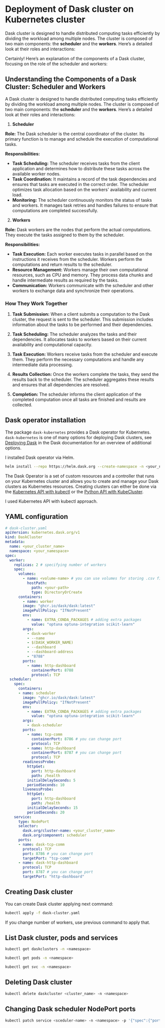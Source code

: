 # Deployment of Dask cluster on Kubernetes cluster

 Dask cluster is designed to handle distributed computing tasks efficiently by dividing the workload among multiple nodes. The cluster is composed of two main components: the **scheduler** and the **workers**. Here’s a detailed look at their roles and interactions:

Certainly! Here’s an explanation of the components of a Dask cluster, focusing on the role of the scheduler and workers:

## Understanding the Components of a Dask Cluster: Scheduler and Workers

A Dask cluster is designed to handle distributed computing tasks efficiently by dividing the workload among multiple nodes. The cluster is composed of two main components: the **scheduler** and the **workers**. Here’s a detailed look at their roles and interactions:

1. **Scheduler**

**Role:** The Dask scheduler is the central coordinator of the cluster. Its primary function is to manage and schedule the execution of computational tasks.

**Responsibilities:**

- **Task Scheduling:** The scheduler receives tasks from the client application and determines how to distribute these tasks across the available worker nodes.
- **Task Coordination:** It maintains a record of the task dependencies and ensures that tasks are executed in the correct order. The scheduler optimizes task allocation based on the workers' availability and current load.
- **Monitoring:** The scheduler continuously monitors the status of tasks and workers. It manages task retries and handles failures to ensure that computations are completed successfully.

2. **Workers**

**Role:** Dask workers are the nodes that perform the actual computations. They execute the tasks assigned to them by the scheduler.

**Responsibilities:**

- **Task Execution:** Each worker executes tasks in parallel based on the instructions it receives from the scheduler. Workers perform the computations and return results to the scheduler.
- **Resource Management:** Workers manage their own computational resources, such as CPU and memory. They process data chunks and handle intermediate results as required by the tasks.
- **Communication:** Workers communicate with the scheduler and other workers to exchange data and synchronize their operations.

### How They Work Together

1. **Task Submission:** When a client submits a computation to the Dask cluster, the request is sent to the scheduler. This submission includes information about the tasks to be performed and their dependencies.

2. **Task Scheduling:** The scheduler analyzes the tasks and their dependencies. It allocates tasks to workers based on their current availability and computational capacity.

3. **Task Execution:** Workers receive tasks from the scheduler and execute them. They perform the necessary computations and handle any intermediate data processing.

4. **Results Collection:** Once the workers complete the tasks, they send the results back to the scheduler. The scheduler aggregates these results and ensures that all dependencies are resolved.

5. **Completion:** The scheduler informs the client application of the completed computation once all tasks are finished and results are collected.

## Dask operator installation

The package `dask-kubernetes` provides a Dask operator for Kubernetes. `dask-kubernetes` is one of many options for deploying Dask clusters, see [Deploying Dask](https://docs.dask.org/en/stable/deploying.html#distributed-computing) in the Dask documentation for an overview of additional options.

I installed Dask operator via Helm.

```sh
helm install --repo https://helm.dask.org --create-namespace -n <your_namespace> --generate-name dask-kubernetes-operator
```

The Dask Operator is a set of custom resources and a controller that runs on your Kubernetes cluster and allows you to create and manage your Dask clusters as Kubernetes resources. Creating clusters can either be done via the [Kubernetes API with kubectl](https://kubernetes.dask.org/en/latest/operator_resources.html) or the [Python API with KubeCluster](https://kubernetes.dask.org/en/latest/operator_kubecluster.html).

I used Kubernetes API with kubectl approach.

## YAML configuration

```yaml
# dask-cluster.yaml
apiVersion: kubernetes.dask.org/v1
kind: DaskCluster
metadata:
  name: <your_cluster_name>
  namespace: <your_namespace>
spec:
  worker:
    replicas: 2 # specifying number of workers
    spec:
      volumes:
        - name: <volume-name> # you can use volumes for storing .csv files
          hostPath:
            path: <your-path>
            type: DirectoryOrCreate
      containers:
        - name: worker
        image: "ghcr.io/dask/dask:latest"
        imagePullPolicy: "IfNotPresent"
        env:
          - name: EXTRA_CONDA_PACKAGES # adding extra packages
            value: "optuna optuna-integration scikit-learn"
        args:
          - dask-worker
          - --name
          - $(DASK_WORKER_NAME)
          - --dashboard
          - --dashboard-address
          - "8788"
        ports:
          - name: http-dashboard
            containerPort: 8788
            protocol: TCP
  scheduler:
    spec:
      containers:
      - name: scheduler
        image: "ghcr.io/dask/dask:latest"
        imagePullPolicy: "IfNotPresent"
        env:
          - name: EXTRA_CONDA_PACKAGES # adding extra packages
            value: "optuna optuna-integration scikit-learn"
        args:
          - dask-scheduler
        ports:
          - name: tcp-comm
            containerPort: 8786 # you can change port
            protocol: TCP
          - name: http-dashboard
            containerPort: 8787 # you can change port
            protocol: TCP
        readinessProbe:
          httpGet:
            port: http-dashboard
            path: /health
          initialDelaySeconds: 5
          periodSeconds: 10
        livenessProbe:
          httpGet:
            port: http-dashboard
            path: /health
          initialDelaySeconds: 15
          periodSeconds: 20
    service:
      type: NodePort
      selector:
        dask.org/cluster-name: <your_cluster_name>
        dask.org/component: scheduler
      ports:
      - name: dask-tcp-comm
        protocol: TCP
        port: 8786 # you can change port
        targetPort: "tcp-comm"
      - name: dask-http-dashboard
        protocol: TCP
        port: 8787 # you can change port
        targetPort: "http-dashboard"
```

## Creating Dask cluster

You can create Dask cluster applying next command:

```sh
kubectl apply -f dask-cluster.yaml
```

If you change number of workers, use previous command to apply that.

## List Dask cluster, pods and services

```sh
kubectl get daskclusters -n <namespace>

kubectl get pods -n <namespace>

kubectl get svc -n <namespace>
```

## Deleting Dask cluster

```sh
kubectl delete daskcluster <cluster_name> -n <namespace>
```

## Changing Dask scheduler NodePort ports

```sh
kubectl patch service <sceduler-name> -n <namespace> -p '{"spec":{"ports":[{"name":"dask-tcp-comm","protocol":"TCP","port":8786,"targetPort":"tcp-comm","nodePort":<new-node-port>},{"name":"dask-http-dashboard","protocol":"TCP","port":8787,"targetPort":"http-dashboard","nodePort":<new-node-port>}]}}'
```

